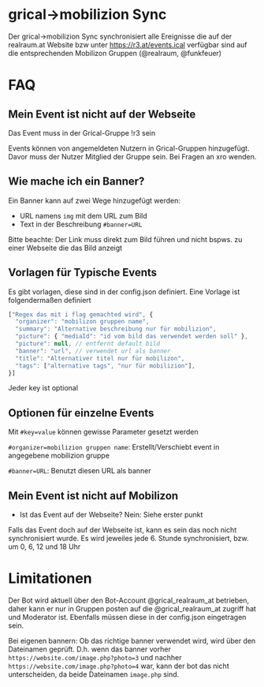 # grical->mobilizion Sync

Der grical->mobilizion Sync synchronisiert alle Ereignisse die auf der realraum.at Website bzw unter https://r3.at/events.ical verfügbar sind auf die entsprechenden Mobilizon Gruppen (@realraum, @funkfeuer)

# FAQ

## Mein Event ist nicht auf der Webseite

Das Event muss in der Grical-Gruppe !r3 sein

Events können von angemeldeten Nutzern in Grical-Gruppen hinzugefügt. Davor muss der Nutzer Mitglied der Gruppe sein. Bei Fragen an xro wenden.

## Wie mache ich ein Banner?

Ein Banner kann auf zwei Wege hinzugefügt werden:

- URL namens `img` mit dem URL zum Bild
- Text in der Beschreibung `#banner=URL`

Bitte beachte: Der Link muss direkt zum Bild führen und nicht bspws. zu einer Webseite die das Bild anzeigt

## Vorlagen für Typische Events

Es gibt vorlagen, diese sind in der config.json definiert.
Eine Vorlage ist folgendermaßen definiert

```js
["Regex das mit i flag gemachted wird", {
  "organizer": "mobilizon gruppen name",
  "summary": "Alternative beschreibung nur für mobilizion",
  "picture": { "mediaId": "id vom bild das verwendet werden soll" },
  "picture": null, // entfernt default bild
  "banner": "url", // verwendet url als banner
  "title": "Alternativer titel nur für mobilizon",
  "tags": ["alternative tags", "nur für mobilizion"],
}]
```

Jeder key ist optional

## Optionen für einzelne Events

Mit `#key=value` können gewisse Parameter gesetzt werden

`#organizer=mobilizion gruppen name`: Erstellt/Verschiebt event in angegebene mobilizion gruppe

`#banner=URL`: Benutzt diesen URL als banner

## Mein Event ist nicht auf Mobilizon

- Ist das Event auf der Webseite? Nein: Siehe erster punkt

Falls das Event doch auf der Webseite ist, kann es sein das noch nicht synchronisiert wurde. Es wird jeweiles jede 6. Stunde synchronisiert, bzw. um 0, 6, 12 und 18 Uhr

# Limitationen

Der Bot wird aktuell über den Bot-Account @grical_realraum_at betrieben, daher kann er nur in Gruppen posten auf die @grical_realraum_at zugriff hat und Moderator ist. Ebenfalls müssen diese in der config.json eingetragen sein.

Bei eigenen bannern: Ob das richtige banner verwendet wird, wird über den Dateinamen geprüft. D.h. wenn das banner vorher `https://website.com/image.php?photo=3` und nachher `https://website.com/image.php?photo=4` war, kann der bot das nicht unterscheiden, da beide Dateinamen `image.php` sind.
